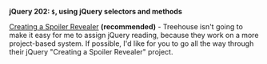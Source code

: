 **jQuery 202: `$`, using jQuery selectors and methods**

[Creating a Spoiler Revealer](https://teamtreehouse.com/library/jquery-basics/creating-a-spoiler-revealer/preparation) **(recommended)**
	- Treehouse isn't going to make it easy for me to assign jQuery reading, because they work on a more project-based system. If possible, I'd like for you to go all the way through their jQuery "Creating a Spoiler Revealer" project.
